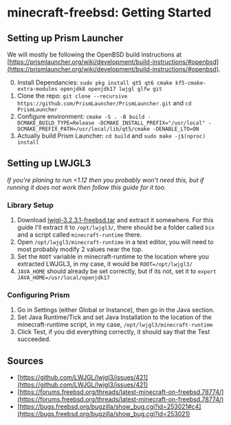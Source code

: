 # minecraft-freebsd: Getting Started

## Setting up Prism Launcher

We will mostly be following the OpenBSD build instructions at [https://prismlauncher.org/wiki/development/build-instructions/#openbsd](https://prismlauncher.org/wiki/development/build-instructions/#openbsd).

0. Install Dependancies: `sudo pkg install qt5 qt6 cmake kf5-cmake-extra-modules openjdk8 openjdk17 lwjgl glfw git`
1. Clone the repo: `git clone --recursive https://github.com/PrismLauncher/PrismLauncher.git` and `cd PrismLauncher`
2. Configure environment: 
``
cmake -S . -B build
   -DCMAKE_BUILD_TYPE=Release
   -DCMAKE_INSTALL_PREFIX="/usr/local"
   -DCMAKE_PREFIX_PATH=/usr/local/lib/qt5/cmake
   -DENABLE_LTO=ON
``
3. Actually build Prism Launcher: `cd build` and `sudo make -j$(nproc) install`

## Setting up LWJGL3

*If you're planing to run <1.12 then you probably won't need this, but if running it does not work then follow this guide for it too.*

### Library Setup
1. Download [lwjgl-3.2.3.1-freebsd.tar](/lwjgl-3.2.3.1-freebsd.tar) and extract it somewhere. For this guide I'll extract it to `/opt/lwjgl3/`, there should be a folder called `bin` and a script called `minecraft-runtime` there.
2. Open `/opt/lwjgl3/minecraft-runtime` in a text editor, you will need to most probably modify 2 values near the top.
3. Set the `ROOT` variable in minecraft-runtime to the location where you extracted LWJGL3, in my case, it would be `ROOT=/opt/lwjgl3/`
4. `JAVA_HOME` should already be set correctly, but if its not, set it to `export JAVA_HOME=/usr/local/openjdk17`

### Configuring Prism
1. Go in Settings (either Global or Instance), then go in the Java section.
2. Set Java Runtime/Tick and set Java Installation to the location of the minecraft-runtime script, in my case, `/opt/lwjgl3/minecraft-runtime`
3. Click Test, if you did everything correctly, it should say that the Test succeeded.

## Sources
- [https://github.com/LWJGL/lwjgl3/issues/421](https://github.com/LWJGL/lwjgl3/issues/421)
- [https://forums.freebsd.org/threads/latest-minecraft-on-freebsd.78774/](https://forums.freebsd.org/threads/latest-minecraft-on-freebsd.78774/)
- [https://bugs.freebsd.org/bugzilla/show_bug.cgi?id=253021#c4](https://bugs.freebsd.org/bugzilla/show_bug.cgi?id=253021)
